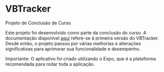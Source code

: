 # VBTracker
Projeto de Conclusão de Curso

Este projeto foi desenvolvido como parte da conclusão do curso. A documentação disponível [aqui](https://docs.google.com/document/d/1Sr8idyhF_TGGCf7jsBuZDtr9_B3q8MjVMyUGE3Y_fFI/edit?usp=sharing) refere-se à primeira versão do VBTracker. Desde então, o projeto passou por várias melhorias e alterações significativas para aprimorar sua funcionalidade e desempenho.

Importante: O aplicativo foi criado utilizando o Expo, que é a plataforma recomendada para rodar toda a aplicação.
